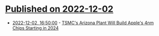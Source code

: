 # [Published on 2022-12-02](index.md)

* [2022-12-02, 16:50:00](https://soylentnews.org/article.pl?sid=22/12/02/1648227&from=rss) - [TSMC's Arizona Plant Will Build Apple's 4nm Chips Starting in 2024](https://soylentnews.org/article.pl?sid=22/12/02/1648227&from=rss)
